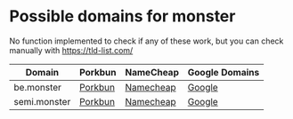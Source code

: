 # Possible domains for monster

No function implemented to check if any of these work, but you can check manually with https://tld-list.com/

| Domain | Porkbun | NameCheap | Google Domains |
|---|---|---|---|
| be.monster | [Porkbun](https://porkbun.com/checkout/search?prb=e814663da1&tlds=&idnLanguage=&search=search&q=be.monster) | [Namecheap](https://www.namecheap.com/domains/registration/results/?domain=be.monster) | [Google](https://domains.google.com/registrar/search?searchTerm=be.monster) |
| semi.monster | [Porkbun](https://porkbun.com/checkout/search?prb=e814663da1&tlds=&idnLanguage=&search=search&q=semi.monster) | [Namecheap](https://www.namecheap.com/domains/registration/results/?domain=semi.monster) | [Google](https://domains.google.com/registrar/search?searchTerm=semi.monster) |
